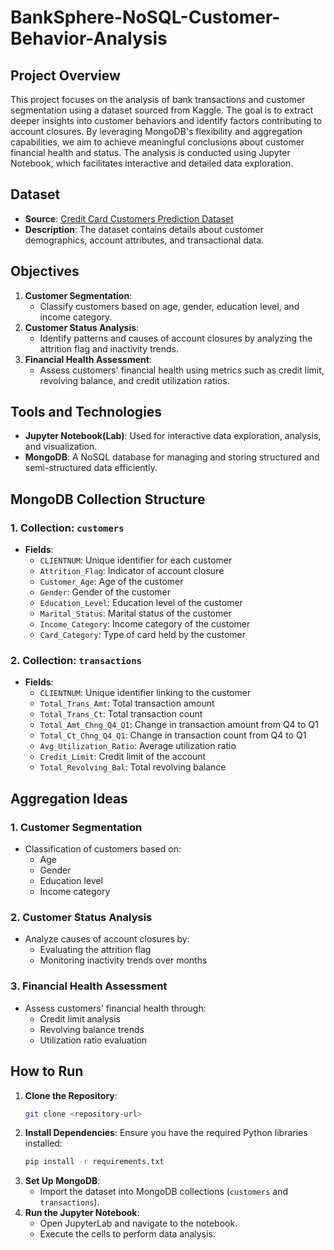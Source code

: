 # BankSphere-NoSQL-Customer-Behavior-Analysis

## Project Overview
This project focuses on the analysis of bank transactions and customer segmentation using a dataset sourced from Kaggle. The goal is to extract deeper insights into customer behaviors and identify factors contributing to account closures. By leveraging MongoDB's flexibility and aggregation capabilities, we aim to achieve meaningful conclusions about customer financial health and status. The analysis is conducted using Jupyter Notebook, which facilitates interactive and detailed data exploration.

## Dataset
- **Source**: [Credit Card Customers Prediction Dataset](https://www.kaggle.com/datasets/whenamancodes/credit-card-customers-prediction)
- **Description**: The dataset contains details about customer demographics, account attributes, and transactional data.

## Objectives
1. **Customer Segmentation**:
   - Classify customers based on age, gender, education level, and income category.
2. **Customer Status Analysis**:
   - Identify patterns and causes of account closures by analyzing the attrition flag and inactivity trends.
3. **Financial Health Assessment**:
   - Assess customers' financial health using metrics such as credit limit, revolving balance, and credit utilization ratios.

## Tools and Technologies
- **Jupyter Notebook(Lab)**: Used for interactive data exploration, analysis, and visualization.
- **MongoDB**: A NoSQL database for managing and storing structured and semi-structured data efficiently.

## MongoDB Collection Structure
### 1. Collection: `customers`
- **Fields**:
  - `CLIENTNUM`: Unique identifier for each customer
  - `Attrition_Flag`: Indicator of account closure
  - `Customer_Age`: Age of the customer
  - `Gender`: Gender of the customer
  - `Education_Level`: Education level of the customer
  - `Marital_Status`: Marital status of the customer
  - `Income_Category`: Income category of the customer
  - `Card_Category`: Type of card held by the customer

### 2. Collection: `transactions`
- **Fields**:
  - `CLIENTNUM`: Unique identifier linking to the customer
  - `Total_Trans_Amt`: Total transaction amount
  - `Total_Trans_Ct`: Total transaction count
  - `Total_Amt_Chng_Q4_Q1`: Change in transaction amount from Q4 to Q1
  - `Total_Ct_Chng_Q4_Q1`: Change in transaction count from Q4 to Q1
  - `Avg_Utilization_Ratio`: Average utilization ratio
  - `Credit_Limit`: Credit limit of the account
  - `Total_Revolving_Bal`: Total revolving balance

## Aggregation Ideas
### 1. Customer Segmentation
- Classification of customers based on:
  - Age
  - Gender
  - Education level
  - Income category

### 2. Customer Status Analysis
- Analyze causes of account closures by:
  - Evaluating the attrition flag
  - Monitoring inactivity trends over months

### 3. Financial Health Assessment
- Assess customers' financial health through:
  - Credit limit analysis
  - Revolving balance trends
  - Utilization ratio evaluation

## How to Run
1. **Clone the Repository**:
   ```bash
   git clone <repository-url>
   ```
2. **Install Dependencies**:
   Ensure you have the required Python libraries installed:
   ```bash
   pip install -r requirements.txt
   ```
3. **Set Up MongoDB**:
   - Import the dataset into MongoDB collections (`customers` and `transactions`).
4. **Run the Jupyter Notebook**:
   - Open JupyterLab and navigate to the notebook.
   - Execute the cells to perform data analysis.
